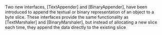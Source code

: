 Two new interfaces, [TextAppender] and [BinaryAppender], have been
introduced to append the textual or binary representation of an object
to a byte slice. These interfaces provide the same functionality as
[TextMarshaler] and [BinaryMarshaler], but instead of allocating a new slice
each time, they append the data directly to the existing slice
